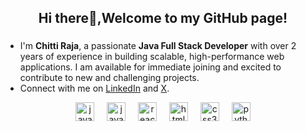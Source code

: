 <h2 align="center">Hi there👋,Welcome to my GitHub page!</h2>

###  
- I'm **Chitti Raja**, a passionate **Java Full Stack Developer** with over 2 years of experience in building scalable, high-performance web applications. I am available for immediate joining and excited to contribute to new and challenging projects.  
- Connect with me on [LinkedIn](https://www.linkedin.com/in/chitti-kottapalli/) and [X](https://twitter.com/ChittirajchariK).

<div align="center" >
  <img src="https://cdn.iconscout.com/icon/free/png-256/free-java-23-225999.png?f=webp&w=256" height="30" alt="javascript logo" />
  <img width="12" />
  <img src="https://cdn.jsdelivr.net/gh/devicons/devicon/icons/javascript/javascript-original.svg" height="30" alt="javascript logo"  />
  <img width="12" />
  <img src="https://cdn.jsdelivr.net/gh/devicons/devicon/icons/react/react-original.svg" height="30" alt="react logo"  />
  <img width="12" />
  <img src="https://cdn.jsdelivr.net/gh/devicons/devicon/icons/html5/html5-original.svg" height="30" alt="html5 logo"  />
  <img width="12" />
  <img src="https://cdn.jsdelivr.net/gh/devicons/devicon/icons/css3/css3-original.svg" height="30" alt="css3 logo"  />
  <img width="12" />
  <img src="https://cdn.jsdelivr.net/gh/devicons/devicon/icons/python/python-original.svg" height="30" alt="python logo"  />
</div>

###

###



###
